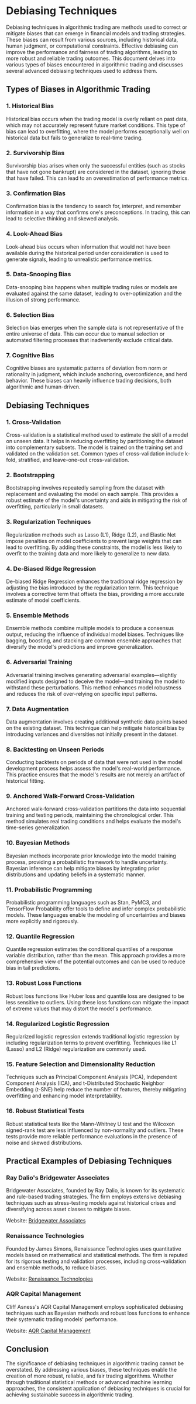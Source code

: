 # Debiasing Techniques

Debiasing techniques in algorithmic trading are methods used to correct or mitigate biases that can emerge in financial models and trading strategies. These biases can result from various sources, including historical data, human judgment, or computational constraints. Effective debiasing can improve the performance and fairness of trading algorithms, leading to more robust and reliable trading outcomes. This document delves into various types of biases encountered in algorithmic trading and discusses several advanced debiasing techniques used to address them.

## Types of Biases in Algorithmic Trading

### 1. Historical Bias
Historical bias occurs when the trading model is overly reliant on past data, which may not accurately represent future market conditions. This type of bias can lead to overfitting, where the model performs exceptionally well on historical data but fails to generalize to real-time trading.

### 2. Survivorship Bias
Survivorship bias arises when only the successful entities (such as stocks that have not gone bankrupt) are considered in the dataset, ignoring those that have failed. This can lead to an overestimation of performance metrics.

### 3. Confirmation Bias
Confirmation bias is the tendency to search for, interpret, and remember information in a way that confirms one's preconceptions. In trading, this can lead to selective thinking and skewed analysis.

### 4. Look-Ahead Bias
Look-ahead bias occurs when information that would not have been available during the historical period under consideration is used to generate signals, leading to unrealistic performance metrics.

### 5. Data-Snooping Bias
Data-snooping bias happens when multiple trading rules or models are evaluated against the same dataset, leading to over-optimization and the illusion of strong performance.

### 6. Selection Bias
Selection bias emerges when the sample data is not representative of the entire universe of data. This can occur due to manual selection or automated filtering processes that inadvertently exclude critical data.

### 7. Cognitive Bias
Cognitive biases are systematic patterns of deviation from norm or rationality in judgment, which include anchoring, overconfidence, and herd behavior. These biases can heavily influence trading decisions, both algorithmic and human-driven.

## Debiasing Techniques

### 1. Cross-Validation
Cross-validation is a statistical method used to estimate the skill of a model on unseen data. It helps in reducing overfitting by partitioning the dataset into complementary subsets. The model is trained on the training set and validated on the validation set. Common types of cross-validation include k-fold, stratified, and leave-one-out cross-validation.

### 2. Bootstrapping
Bootstrapping involves repeatedly sampling from the dataset with replacement and evaluating the model on each sample. This provides a robust estimate of the model's uncertainty and aids in mitigating the risk of overfitting, particularly in small datasets.

### 3. Regularization Techniques
Regularization methods such as Lasso (L1), Ridge (L2), and Elastic Net impose penalties on model coefficients to prevent large weights that can lead to overfitting. By adding these constraints, the model is less likely to overfit to the training data and more likely to generalize to new data.

### 4. De-Biased Ridge Regression
De-biased Ridge Regression enhances the traditional ridge regression by adjusting the bias introduced by the regularization term. This technique involves a corrective term that offsets the bias, providing a more accurate estimate of model coefficients.

### 5. Ensemble Methods
Ensemble methods combine multiple models to produce a consensus output, reducing the influence of individual model biases. Techniques like bagging, boosting, and stacking are common ensemble approaches that diversify the model's predictions and improve generalization.

### 6. Adversarial Training
Adversarial training involves generating adversarial examples—slightly modified inputs designed to deceive the model—and training the model to withstand these perturbations. This method enhances model robustness and reduces the risk of over-relying on specific input patterns.

### 7. Data Augmentation
Data augmentation involves creating additional synthetic data points based on the existing dataset. This technique can help mitigate historical bias by introducing variances and diversities not initially present in the dataset.

### 8. Backtesting on Unseen Periods
Conducting backtests on periods of data that were not used in the model development process helps assess the model's real-world performance. This practice ensures that the model's results are not merely an artifact of historical fitting.

### 9. Anchored Walk-Forward Cross-Validation
Anchored walk-forward cross-validation partitions the data into sequential training and testing periods, maintaining the chronological order. This method simulates real trading conditions and helps evaluate the model's time-series generalization.

### 10. Bayesian Methods
Bayesian methods incorporate prior knowledge into the model training process, providing a probabilistic framework to handle uncertainty. Bayesian inference can help mitigate biases by integrating prior distributions and updating beliefs in a systematic manner.

### 11. Probabilistic Programming
Probabilistic programming languages such as Stan, PyMC3, and TensorFlow Probability offer tools to define and infer complex probabilistic models. These languages enable the modeling of uncertainties and biases more explicitly and rigorously.

### 12. Quantile Regression
Quantile regression estimates the conditional quantiles of a response variable distribution, rather than the mean. This approach provides a more comprehensive view of the potential outcomes and can be used to reduce bias in tail predictions.

### 13. Robust Loss Functions
Robust loss functions like Huber loss and quantile loss are designed to be less sensitive to outliers. Using these loss functions can mitigate the impact of extreme values that may distort the model's performance.

### 14. Regularized Logistic Regression
Regularized logistic regression extends traditional logistic regression by including regularization terms to prevent overfitting. Techniques like L1 (Lasso) and L2 (Ridge) regularization are commonly used.

### 15. Feature Selection and Dimensionality Reduction
Techniques such as Principal Component Analysis (PCA), Independent Component Analysis (ICA), and t-Distributed Stochastic Neighbor Embedding (t-SNE) help reduce the number of features, thereby mitigating overfitting and enhancing model interpretability.

### 16. Robust Statistical Tests
Robust statistical tests like the Mann-Whitney U test and the Wilcoxon signed-rank test are less influenced by non-normality and outliers. These tests provide more reliable performance evaluations in the presence of noise and skewed distributions.

## Practical Examples of Debiasing Techniques

### Ray Dalio's Bridgewater Associates
Bridgewater Associates, founded by Ray Dalio, is known for its systematic and rule-based trading strategies. The firm employs extensive debiasing techniques such as stress-testing models against historical crises and diversifying across asset classes to mitigate biases.

Website: [Bridgewater Associates](https://www.bridgewater.com/)

### Renaissance Technologies
Founded by James Simons, Renaissance Technologies uses quantitative models based on mathematical and statistical methods. The firm is reputed for its rigorous testing and validation processes, including cross-validation and ensemble methods, to reduce biases.

Website: [Renaissance Technologies](https://www.rentec.com/)

### AQR Capital Management
Cliff Asness's AQR Capital Management employs sophisticated debiasing techniques such as Bayesian methods and robust loss functions to enhance their systematic trading models' performance.

Website: [AQR Capital Management](https://www.aqr.com/)

## Conclusion

The significance of debiasing techniques in algorithmic trading cannot be overstated. By addressing various biases, these techniques enable the creation of more robust, reliable, and fair trading algorithms. Whether through traditional statistical methods or advanced machine learning approaches, the consistent application of debiasing techniques is crucial for achieving sustainable success in algorithmic trading.